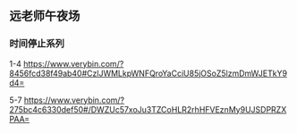 ## 远老师午夜场

### 时间停止系列

1-4 https://www.verybin.com/?8456fcd38f49ab40#CzlJWMLkpWNFQroYaCciU85jOSoZ5lzmDmWJETkY9d4=

5-7 https://www.verybin.com/?275bc4c6330def50#/DWZUc57xoJu3TZCoHLR2rhHFVEznMy9UJSDPRZXPAA=
